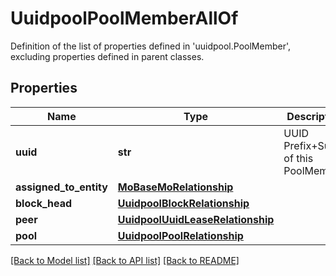 # UuidpoolPoolMemberAllOf

Definition of the list of properties defined in 'uuidpool.PoolMember', excluding properties defined in parent classes.
## Properties
Name | Type | Description | Notes
------------ | ------------- | ------------- | -------------
**uuid** | **str** | UUID Prefix+Suffix of this PoolMember. | [optional] 
**assigned_to_entity** | [**MoBaseMoRelationship**](MoBaseMoRelationship.md) |  | [optional] 
**block_head** | [**UuidpoolBlockRelationship**](UuidpoolBlockRelationship.md) |  | [optional] 
**peer** | [**UuidpoolUuidLeaseRelationship**](UuidpoolUuidLeaseRelationship.md) |  | [optional] 
**pool** | [**UuidpoolPoolRelationship**](UuidpoolPoolRelationship.md) |  | [optional] 

[[Back to Model list]](../README.md#documentation-for-models) [[Back to API list]](../README.md#documentation-for-api-endpoints) [[Back to README]](../README.md)



